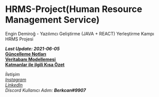 # HRMS-Project(Human Resource Management Service)
Engin Demiroğ - Yazılımcı Geliştirme (JAVA + REACT) Yerleştirme Kampı HRMS Projesi

***Last Update: 2021-06-05***  
**[Güncelleme Notları](https://github.com/KB-Silence/HRMS-Project/commits/main)**  
**[Veritabanı Modellemesi](https://github.com/KB-Silence/JavaCampD6HomeWork1)**  
**[Katmanlar ile ilgili Kısa Özet](https://github.com/KB-Silence/JavaCampD7HomeWork)**

*İletişim*    
*[Instagram](https://www.instagram.com/brkcnsrbstt/)*  
*[LinkedIn](https://www.linkedin.com/in/berkcan-serbest-ba6073a4/)*  
*Discord Kullanıcı Adım: **Berkcan#9907***
